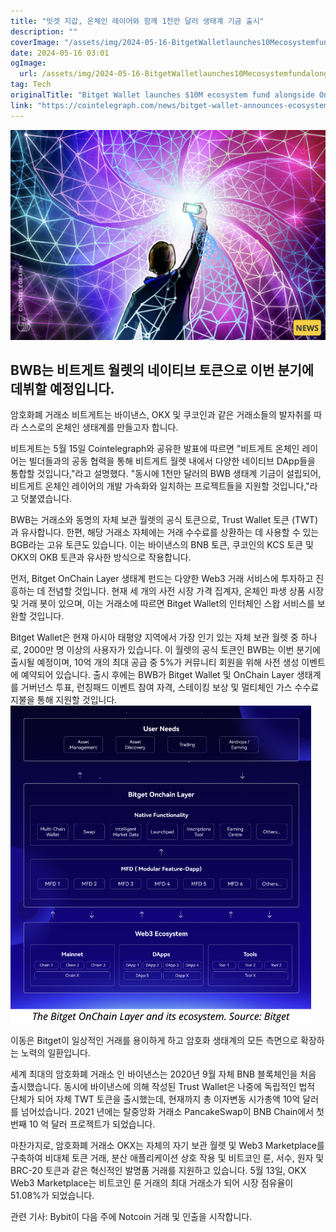 ```yaml
---
title: "빗겟 지갑, 온체인 레이어와 함께 1천만 달러 생태계 기금 출시"
description: ""
coverImage: "/assets/img/2024-05-16-BitgetWalletlaunches10MecosystemfundalongsideOnchainLayer_thumbnail.png"
date: 2024-05-16 03:01
ogImage: 
  url: /assets/img/2024-05-16-BitgetWalletlaunches10MecosystemfundalongsideOnchainLayer_thumbnail.png
tag: Tech
originalTitle: "Bitget Wallet launches $10M ecosystem fund alongside Onchain Layer"
link: "https://cointelegraph.com/news/bitget-wallet-announces-ecosystem-fund-onchain-layer"
---
```



![BWB Ecosystem Fund](/assets/img/2024-05-16-BitgetWalletlaunches10MecosystemfundalongsideOnchainLayer_thumbnail.png)

## BWB는 비트게트 월렛의 네이티브 토큰으로 이번 분기에 데뷔할 예정입니다.

암호화폐 거래소 비트게트는 바이낸스, OKX 및 쿠코인과 같은 거래소들의 발자취를 따라 스스로의 온체인 생태계를 만들고자 합니다.

비트게트는 5월 15일 Cointelegraph와 공유한 발표에 따르면 "비트게트 온체인 레이어는 빌더들과의 공동 협력을 통해 비트게트 월렛 내에서 다양한 네이티브 DApp들을 통합할 것입니다,"라고 설명했다. "동시에 1천만 달러의 BWB 생태계 기금이 설립되어, 비트게트 온체인 레이어의 개발 가속화와 일치하는 프로젝트들을 지원할 것입니다,"라고 덧붙였습니다.



BWB는 거래소와 동명의 자체 보관 월렛의 공식 토큰으로, Trust Wallet 토큰 (TWT)과 유사합니다. 한편, 해당 거래소 자체에는 거래 수수료를 상환하는 데 사용할 수 있는 BGB라는 고유 토큰도 있습니다. 이는 바이낸스의 BNB 토큰, 쿠코인의 KCS 토큰 및 OKX의 OKB 토큰과 유사한 방식으로 작용합니다.

먼저, Bitget OnChain Layer 생태계 펀드는 다양한 Web3 거래 서비스에 투자하고 진흥하는 데 전념할 것입니다. 현재 세 개의 사전 시장 가격 집계자, 온체인 파생 상품 시장 및 거래 봇이 있으며, 이는 거래소에 따르면 Bitget Wallet의 인터체인 스왑 서비스를 보완할 것입니다.

Bitget Wallet은 현재 아시아 태평양 지역에서 가장 인기 있는 자체 보관 월렛 중 하나로, 2000만 명 이상의 사용자가 있습니다. 이 월렛의 공식 토큰인 BWB는 이번 분기에 출시될 예정이며, 10억 개의 최대 공급 중 5%가 커뮤니티 회원을 위해 사전 생성 이벤트에 예약되어 있습니다. 출시 후에는 BWB가 Bitget Wallet 및 OnChain Layer 생태계를 거버넌스 투표, 런칭패드 이벤트 참여 자격, 스테이킹 보상 및 멀티체인 가스 수수료 지불을 통해 지원할 것입니다.
![BitgetWalletlaunches10MecosystemfundalongsideOnchainLayer](/assets/img/2024-05-16-BitgetWalletlaunches10MecosystemfundalongsideOnchainLayer_0.png)



이동은 Bitget이 일상적인 거래를 용이하게 하고 암호화 생태계의 모든 측면으로 확장하는 노력의 일환입니다.

세계 최대의 암호화폐 거래소 인 바이낸스는 2020년 9월 자체 BNB 블록체인을 처음 출시했습니다. 동시에 바이낸스에 의해 작성된 Trust Wallet은 나중에 독립적인 법적 단체가 되어 자체 TWT 토큰을 출시했는데, 현재까지 총 이자변동 시가총액 10억 달러를 넘어섰습니다. 2021 년에는 탈중앙화 거래소 PancakeSwap이 BNB Chain에서 첫 번째 10 억 달러 프로젝트가 되었습니다.

마찬가지로, 암호화폐 거래소 OKX는 자체의 자기 보관 월렛 및 Web3 Marketplace를 구축하여 비대체 토큰 거래, 분산 애플리케이션 상호 작용 및 비트코인 룬, 서수, 원자 및 BRC-20 토큰과 같은 혁신적인 발명품 거래를 지원하고 있습니다. 5월 13일, OKX Web3 Marketplace는 비트코인 룬 거래의 최대 거래소가 되어 시장 점유율이 51.08%가 되었습니다.

관련 기사: Bybit이 다음 주에 Notcoin 거래 및 인출을 시작합니다.